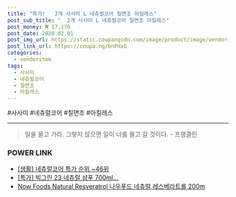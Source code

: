```yaml
--- 
title: "특가!   2개 사사미 L 네츄럴코어 칠면조 아킬레스" 
post_sub_title: "  2개 사사미 L 네츄럴코어 칠면조 아킬레스" 
post_money: ₩ 17,170 
post_date: 2020.02.01 
post_img_url: https://static.coupangcdn.com/image/product/image/vendoritem/2019/06/19/4461807662/2a22f2a0-76fd-4a32-9650-cdca52716039.jpg 
post_link_url: https://coupa.ng/bnPHxG 
categories: 
  - vendoritem 
tags: 
  - 사사미 
  - 네츄럴코어 
  - 칠면조 
  - 아킬레스 
--- 
```

  #사사미 #네츄럴코어 #칠면조 #아킬레스 
<hr> 

> 일을 몰고 가라. 그렇지 않으면 일이 너를 몰고 갈 것이다. - 프랭클린 


### POWER LINK

* <a href="https://blog.naver.com/sakai111/221792877336" target="_blank"> [생활] 네츄럴코어 특가 순위 ~46위</a>
* <a href="https://blog.naver.com/an0733/221791461623" target="_blank">[특가] 빅그린 23 네츄럴 샴푸 700ml...</a>
* <a href="https://blog.naver.com/santokki14/221787751397" target="_blank">Now Foods Natural Resveratrol 나우푸드 네츄럴 레스베라트롤 200m</a>
